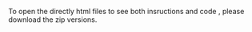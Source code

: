 To open the directly html files to see both insructions and code  , please download the zip versions.
